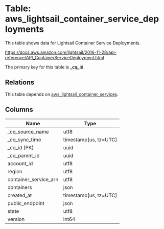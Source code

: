 # Table: aws_lightsail_container_service_deployments

This table shows data for Lightsail Container Service Deployments.

https://docs.aws.amazon.com/lightsail/2016-11-28/api-reference/API_ContainerServiceDeployment.html

The primary key for this table is **_cq_id**.

## Relations

This table depends on [aws_lightsail_container_services](aws_lightsail_container_services).

## Columns

| Name          | Type          |
| ------------- | ------------- |
|_cq_source_name|utf8|
|_cq_sync_time|timestamp[us, tz=UTC]|
|_cq_id (PK)|uuid|
|_cq_parent_id|uuid|
|account_id|utf8|
|region|utf8|
|container_service_arn|utf8|
|containers|json|
|created_at|timestamp[us, tz=UTC]|
|public_endpoint|json|
|state|utf8|
|version|int64|